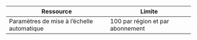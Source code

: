 
| Ressource | Limite |
|----|----|
| Paramètres de mise à l’échelle automatique | 100 par région et par abonnement |

<!---HONumber=AcomDC_0907_2016-->